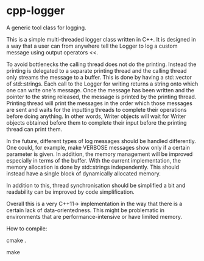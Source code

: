 # cpp-logger
A generic tool class for logging.

This is a simple multi-threaded logger class written in C++. It is designed in a way that a user can from anywhere tell the Logger to log a custom message using output operators <<.

To avoid bottlenecks the calling thread does not do the printing. Instead the printing is delegated to a separate printing thread and the calling thread only streams the message to a buffer. This is done by having a std::vector of std::strings. Each call to the Logger for writing returns a string onto which one can write one's message. Once the message has been written and the pointer to the string released, the message is printed by the printing thread. Printing thread will print the messages in the order which those messages are sent and waits for the inputting threads to complete their operations before doing anything. In other words, Writer objects will wait for Writer objects obtained before them to complete their input before the printing thread can print them.

In the future, different types of log messages should be handled differently. One could, for example, make VERBOSE messages show only if a certain parameter is given. In addition, the memory management will be improved especially in terms of the buffer. With the current implementation, the memory allocation is done by std::strings independently. This should instead have a single block of dynamically allocated memory.

In addition to this, thread synchronisation should be simplified a bit and readability can be improved by code simplification.

Overall this is a very C++11-> implementation in the way that there is a certain lack of data-orientedness. This might be problematic in environments that are performance-intensive or have limited memory.



How to compile:

cmake .

make